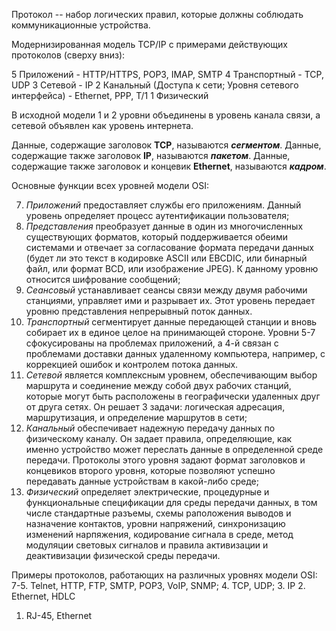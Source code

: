 
Протокол -- набор логических правил, которые должны соблюдать коммуникационные устройства.

Модернизированная модель TCP/IP с примерами действующих протоколов (сверху вниз):

5 Приложений - HTTP/HTTPS, POP3, IMAP, SMTP
4 Транспортный - TCP, UDP
3 Сетевой - IP
2 Канальный (Доступа к сети; Уровня сетевого интерфейса) - Ethernet, PPP, T/1
1 Физический

В исходной модели 1 и 2 уровни объединены в уровень канала связи, а сетевой объявлен как уровень интернета.

Данные, содержащие заголовок **TCP**, называются ***сегментом***.
Данные, содержащие также заголовок **IP**, называются ***пакетом***.
Данные, содержащие также заголовок и концевик **Ethernet**, называются ***кадром***.

Основные функции всех уровней модели OSI:

7.  *Приложений* предоставляет службы его приложениям. Данный уровень определяет процесс аутентификации пользователя;
6.  *Представления* преобразует данные в один из многочисленных существующих форматов, который поддерживается обеими системами и отвечает за согласование формата передачи данных (будет ли это текст в кодировке ASCII или EBCDIC, или бинарный файл, или формат BCD, или изображение JPEG). К данному уровню относится шифрование сообщений;
5. *Сеансовый* устанавливает сеансы связи между двумя рабочими станциями, управляет ими и разрывает их. Этот уровень передает уровню представления непрерывный поток данных.
4. *Транспортный* сегментирует данные передающей станции и вновь собирает их в единое целое на принимающей стороне. Уровни 5-7 сфокусированы на проблемах приложений, а 4-й связан с проблемами доставки данных удаленному компьютера, например, с коррекцией ошибок и контролем потока данных.
3. *Сетевой* является комплексным уровнем, обеспечивающим выбор маршрута и соединение между собой двух рабочих станций, которые могут быть расположены в географически удаленных друг от друга сетях. Он решает 3 задачи: логическая адресация, маршрутизация, и определение маршрутов в сети;
2. *Канальный* обеспечивает надежную передачу данных по физическому каналу. Он задает правила, определяющие, как именно устройство может переслать данные в определенной среде передачи. Протоколы этого уровня задают формат заголовков и концевиков второго уровня, которые позволяют успешно передавать данные устройствам в какой-либо среде;
1. *Физический* определяет электрические, процедурные и функциональные спецификации для среды передачи данных, в том числе стандартные разъемы, схемы раположения выводов и назначение контактов, уровни напряжений, синхронизацию изменений нарпяжения, кодирование сигнала в среде, метод модуляции световых сигналов и правила активизации и деактивизации физической среды передачи.


Примеры протоколов, работающих на различных уровнях модели OSI:
7-5. Telnet, HTTP, FTP, SMTP, POP3, VoIP, SNMP;
4. TCP, UDP;
3. IP
2. Ethernet, HDLC
1.  RJ-45, Ethernet